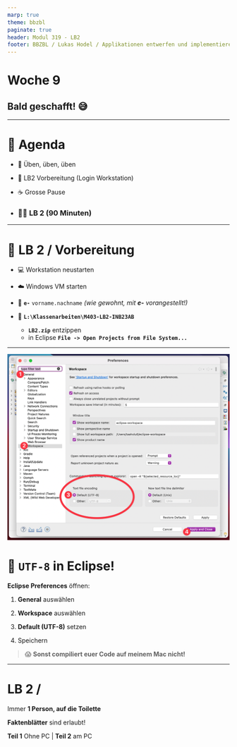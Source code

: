 ```yaml
---
marp: true
theme: bbzbl
paginate: true
header: Modul 319 - LB2
footer: BBZBL / Lukas Hodel / Applikationen entwerfen und implementieren
---
```


<!-- _class: big center -->

# Woche 9

## Bald geschafft! :sweat_smile:

---

<!-- _class: big emoji-list -->

# :compass: Agenda

- :juggling_person: Üben, üben, üben
- :checkered_flag: LB2 Vorbereitung (Login Workstation)
- :coffee: Grosse Pause

- ### :student: LB 2 (90 Minuten)

---

<!-- _class: big emoji-list -->

# :checkered_flag: LB 2 / **Vorbereitung**

- :computer: Workstation neustarten

- :cloud: Windows VM starten
- :bust_in_silhouette: **`e-`** `vorname.nachname` _(wie gewohnt, mit **e-** vorangestellt!)_
- :file_folder: **`L:\Klassenarbeiten\M403-LB2-INB23AB`**
  - **`LB2.zip`** entzippen
  - in Eclipse **`File -> Open Projects from File System...`**

---

![bg right fit](./images/eclipse-uft8.png)

# :symbols: `UTF-8` in Eclipse!

**Eclipse Preferences** öffnen:

1. **General** auswählen
2. **Workspace** auswählen
3. **Default (UTF-8)** setzen

4. Speichern

> :scream: **Sonst compiliert euer Code auf meinem Mac nicht!**

---

<!-- _class: big center -->

# LB 2 / **<span id="timer"></span>**

Immer **1 Person, auf die Toilette**

**Faktenblätter** sind erlaubt!

**Teil 1** Ohne PC | **Teil 2** am PC

<!-- Display the countdown timer in -->
<script type="module">
  import { setTimer } from "./js/timer.mjs";
  setTimer("timer", "Oct 27, 2023 16:15:00", "Abgabe 🙏");
</script>
